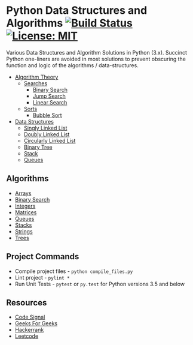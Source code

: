 # Python Data Structures and Algorithms [![Build Status](https://travis-ci.org/ahcode0919/python-ds-algorithms.svg?branch=master)](https://travis-ci.org/ahcode0919/python-ds-algorithms) [![License: MIT](https://img.shields.io/badge/License-MIT-yellow.svg)](https://opensource.org/licenses/MIT)

Various Data Structures and Algorithm Solutions in Python (3.x). Succinct Python one-liners are avoided in most solutions
to prevent obscuring the function and logic of the algorithms / data-structures.  

* [Algorithm Theory](./algorithm_theory/README.md)
    * [Searches](./algorithm_theory/README.md#searches)
        * [Binary Search](./algorithm_theory/README.md#binary-search)
        * [Jump Search](./algorithm_theory/README.md#jump-search)
        * [Linear Search](./algorithm_theory/README.md#linear-search)
    * [Sorts](./algorithm_theory/README.md#sorts)
        * [Bubble Sort](./algorithm_theory/README.md#bubble-sort)
* [Data Structures](./data_structures/README.md)
    * [Singly Linked List](./data_structures/README.md#singly-linked-list)
    * [Doubly Linked List](./data_structures/README.md#doubly-linked-list)
    * [Circularly Linked List](./data_structures/README.md#circularly-linked-list)
    * [Binary Tree](./data_structures/README.md#binary-tree)
    * [Stack](./data_structures/README.md#stack)
    * [Queues](./data_structures/README.md#queue)
    
## Algorithms

* [Arrays](./arrays/README.md)
* [Binary Search](./binary_search/README.md)
* [Integers](./integers/README.md)
* [Matrices](./multi_dimensional_arrays/README.md)
* [Queues](./queues/README.md)
* [Stacks](./stacks/README.md)
* [Strings](./strings/README.md)
* [Trees](./trees/README.md)

## Project Commands

* Compile project files - `python compile_files.py`
* Lint project - `pylint *`
* Run Unit Tests - `pytest` or `py.test` for Python versions 3.5 and below

## Resources

* [Code Signal](https://codesignal.com)
* [Geeks For Geeks](https://www.geeksforgeeks.org/)
* [Hackerrank](https://www.hackerrank.com/)
* [Leetcode](https://www.leetcode.com)
